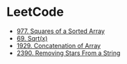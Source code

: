 # LeetCode

- [977. Squares of a Sorted Array](https://leetcode.com/problems/squares-of-a-sorted-array/)
- [69. Sqrt(x)](https://leetcode.com/problems/sqrtx/description/)
- [1929. Concatenation of Array](https://leetcode.com/problems/concatenation-of-array/description/)
- [2390. Removing Stars From a String](https://leetcode.com/problems/removing-stars-from-a-string/description/)
